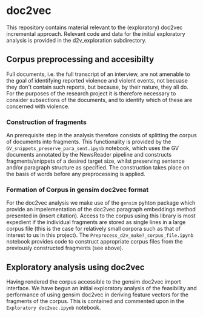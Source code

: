 # doc2vec

This repository contains material relevant to the (exploratory) doc2vec incremental approach. Relevant code and data for the initial exploratory analysis is provided in the d2v_exploration subdirectory.

## Corpus preprocessing and accesibilty

Full documents, i.e. the full transcript of an interview, are not amenable to the goal of identifying reported violence and violent events, not becuase they don't contain such reports, but because, by their nature, they all do. 
For the purposes of the research project it is therefore necessary to consider subsections of the documents, and to identify which of these are concerned with violence.

### Construction of fragments
An prerequisite step in the analysis therefore consists of splitting the corpus of documents into fragments. 
This functionality is provided by the `GV_snippets_preserve_para_sent.ipynb` notebook, which uses the GV documents annotated 
by the NewsReader pipeline and constructs fragments/snippets of a desired target size, whilst preserving sentence and/or
paragraph structure as specified. The construction takes place on the basis of words before any preprocessing is applied.

### Formation of Corpus in gensim doc2vec format
For the doc2vec analysis we make use of the `gensim` pyhton package which provide an impelementation of the doc2vec paragraph embeddings method presented in (insert citation). Access to the corpus using this library is most expedient if the individual fragments are stored as single lines in a large corpus file (this is the case for relatively small corpora such as that of interest to us in this project). The `Preprocess_d2v_make?_corpus_file.ipynb` notebook provides code to construct appropriate corpus files from the previously constructed fragments (see above).

## Exploratory analysis using doc2vec
Having rendered the corpus accessible to the gensim doc2vec import interface. We have begun an initial exploratory analysis of
the feasibility and performance of using gensim doc2vec in deriving feature vectors for the fragments of the corpus. This is
contained and commented upon in the `Exploratory doc2vec.ipynb` notebook.


